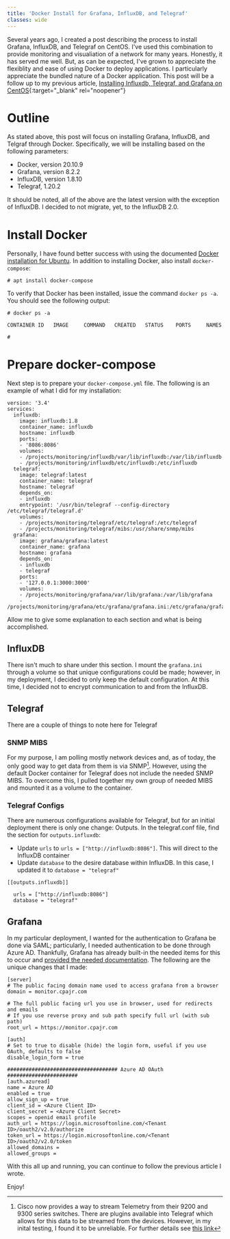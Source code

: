```yaml
---		
title: 'Docker Install for Grafana, InfluxDB, and Telegraf'
classes: wide
---
```


Several years ago, I created a post describing the process to install Grafana, InfluxDB, and Telegraf on CentOS.  I've used this combination to provide monitoring and visualiation of a network for many years.  Honestly, it has served me well.  But, as can be expected, I've grown to appreciate the flexiblity and ease of using Docker to deploy applications.  I particularly appreciate the bundled nature of a Docker application.  This post will be a follow up to my previous article, [Installing Influxdb, Telegraf, and Grafana on CentOS](https://cpajr.com/install-influxdb-telegraf-grafana/){:target="_blank" rel="noopener"}

# Outline

As stated above, this post will focus on installing Grafana, InfluxDB, and Telgraf through Docker.  Specifically, we will be installing based on the following parameters:

- Docker, version 20.10.9
- Grafana, version 8.2.2
- InfluxDB, version 1.8.10
- Telegraf, 1.20.2

It should be noted, all of the above are the latest version with the exception of InfluxDB.  I decided to not migrate, yet, to the InfluxDB 2.0. 

# Install Docker

Personally, I have found better success with using the documented [Docker installation for Ubuntu](https://docs.docker.com/engine/install/ubuntu/).  In addition to installing Docker, also install `docker-compose`:

```
# apt install docker-compose
```

To verify that Docker has been installed, issue the command `docker ps -a`.  You should see the following output:

```
# docker ps -a

CONTAINER ID   IMAGE     COMMAND   CREATED   STATUS    PORTS     NAMES

#
```

# Prepare docker-compose

Next step is to prepare your `docker-compose.yml` file.  The following is an example of what I did for my installation:

```
version: '3.4'
services:
  influxdb:
    image: influxdb:1.8
    container_name: influxdb
    hostname: influxdb
    ports:
    - '8086:8086'
    volumes:
    - /projects/monitoring/influxdb/var/lib/influxdb:/var/lib/influxdb
    - /projects/monitoring/influxdb/etc/influxdb:/etc/influxdb
  telegraf:
    image: telegraf:latest
    container_name: telegraf
    hostname: telegraf
    depends_on:
    - influxdb
    entrypoint: '/usr/bin/telegraf --config-directory /etc/telegraf/telegraf.d'
    volumes:
    - /projects/monitoring/telegraf/etc/telegraf:/etc/telegraf
    - /projects/monitoring/telegraf/mibs:/usr/share/snmp/mibs
  grafana:
    image: grafana/grafana:latest
    container_name: grafana
    hostname: grafana
    depends_on:
    - influxdb
    - telegraf
    ports:
    - '127.0.0.1:3000:3000'
    volumes:
    - /projects/monitoring/grafana/var/lib/grafana:/var/lib/grafana
    - /projects/monitoring/grafana/etc/grafana/grafana.ini:/etc/grafana/grafana.ini
```

Allow me to give some explanation to each section and what is being accomplished.

## InfluxDB 

There isn't much to share under this section.  I mount the `grafana.ini` through a volume so that unique configurations could be made; however, in my deployment, I decided to only keep the default configuration.  At this time, I decided not to encrypt communication to and from the InfluxDB.

## Telegraf

There are a couple of things to note here for Telegraf

### SNMP MIBS

For my purpose, I am polling mostly network devices and, as of today, the only good way to get data from them is via SNMP[^1].  However, using the default Docker container for Telegraf does not include the needed SNMP MIBS.  To overcome this, I pulled together my own group of needed MIBS and mounted it as a volume to the container.  

### Telegraf Configs

There are numerous configurations available for Telegraf, but for an initial deployment there is only one change: Outputs.  In the telegraf.conf file, find the section for `outputs.influxdb`:

  * Update `urls` to `urls = ["http://influxdb:8086"]`.  This will direct to the InfluxDB container
  * Update `database` to the desire database within InfluxDB.  In this case, I updated it to `database = "telegraf"`

```
[[outputs.influxdb]]
 
  urls = ["http://influxdb:8086"]
  database = "telegraf"
```

## Grafana

In my particular deployment, I wanted for the authentication to Grafana be done via SAML; particularly, I needed authentication to be done through Azure AD.  Thankfully, Grafana has already built-in the needed items for this to occur and [provided the needed documentation](https://grafana.com/docs/grafana/latest/setup-grafana/configure-security/configure-authentication/azuread/).  The following are the unique changes that I made:

```
[server]
# The public facing domain name used to access grafana from a browser
domain = monitor.cpajr.com

# The full public facing url you use in browser, used for redirects and emails
# If you use reverse proxy and sub path specify full url (with sub path)
root_url = https://monitor.cpajr.com

[auth]
# Set to true to disable (hide) the login form, useful if you use OAuth, defaults to false
disable_login_form = true

#################################### Azure AD OAuth #######################
[auth.azuread]
name = Azure AD
enabled = true
allow_sign_up = true
client_id = <Azure Client ID>
client_secret = <Azure Client Secret>
scopes = openid email profile
auth_url = https://login.microsoftonline.com/<Tenant ID>/oauth2/v2.0/authorize
token_url = https://login.microsoftonline.com/<Tenant ID>/oauth2/v2.0/token
allowed_domains =
allowed_groups =
```

With this all up and running, you can continue to follow the previous article I wrote.  

Enjoy!

[^1]: Cisco now provides a way to stream Telemetry from their 9200 and 9300 series switches.  There are plugins available into Telegraf which allows for this data to be streamed from the devices.  However, in my inital testing, I found it to be unreliable.  For further details see [this link](https://blogs.cisco.com/developer/getting-started-with-model-driven-telemetry)    